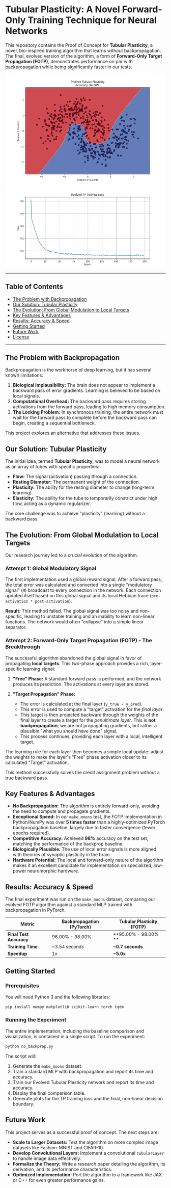 # Tubular Plasticity: A Novel Forward-Only Training Technique for Neural Networks

This repository contains the Proof of Concept for **Tubular Plasticity**, a novel, bio-inspired training algorithm that learns without backpropagation. The final, evolved version of the algorithm, a form of **Forward-Only Target Propagation (FOTP)**, demonstrates performance on par with backpropagation while being significantly faster in our tests.

![Evolved TP Decision Boundary](Figure_2.png)
![Training loss](Figure_1.png)

---

## Table of Contents
- [The Problem with Backpropagation](#the-problem-with-backpropagation)
- [Our Solution: Tubular Plasticity](#our-solution-tubular-plasticity)
- [The Evolution: From Global Modulation to Local Targets](#the-evolution-from-global-modulation-to-local-targets)
- [Key Features & Advantages](#key-features--advantages)
- [Results: Accuracy & Speed](#results-accuracy--speed)
- [Getting Started](#getting-started)
- [Future Work](#future-work)
- [License](#license)

---

## The Problem with Backpropagation

Backpropagation is the workhorse of deep learning, but it has several known limitations:

1.  **Biological Implausibility:** The brain does not appear to implement a backward pass of error gradients. Learning is believed to be based on local signals.
2.  **Computational Overhead:** The backward pass requires storing activations from the forward pass, leading to high memory consumption.
3.  **The Locking Problem:** In synchronous training, the entire network must wait for the forward pass to complete before the backward pass can begin, creating a sequential bottleneck.

This project explores an alternative that addresses these issues.

## Our Solution: Tubular Plasticity

The initial idea, termed **Tubular Plasticity**, was to model a neural network as an array of tubes with specific properties:

-   **Flow:** The signal (activation) passing through a connection.
-   **Resting Diameter:** The permanent weight of the connection.
-   **Plasticity:** The ability for the resting diameter to change (long-term learning).
-   **Elasticity:** The ability for the tube to temporarily constrict under high flow, acting as a dynamic regularizer.

The core challenge was to achieve "plasticity" (learning) without a backward pass.

## The Evolution: From Global Modulation to Local Targets

Our research journey led to a crucial evolution of the algorithm.

### Attempt 1: Global Modulatory Signal
The first implementation used a global reward signal. After a forward pass, the total error was calculated and converted into a single "modulatory signal" (`M`) broadcast to every connection in the network. Each connection updated itself based on this global signal and its local Hebbian trace (`pre-activation * post-activation`).

**Result:** This method failed. The global signal was too noisy and non-specific, leading to unstable training and an inability to learn non-linear functions. The network would often "collapse" into a simple linear separator.

### Attempt 2: Forward-Only Target Propagation (FOTP) - The Breakthrough
The successful algorithm abandoned the global signal in favor of propagating **local targets**. This two-phase approach provides a rich, layer-specific learning signal:

1.  **"Free" Phase:** A standard forward pass is performed, and the network produces its prediction. The activations at every layer are stored.

2.  **"Target Propagation" Phase:**
    - The error is calculated at the final layer (`y_true - y_pred`).
    - This error is used to compute a "target" activation for the *final layer*.
    - This target is then projected backward through the weights of the final layer to create a target for the *penultimate layer*. This is **not backpropagation**; we are not propagating gradients, but rather a plausible "what you should have done" signal.
    - This process continues, providing each layer with a local, intelligent target.

The learning rule for each layer then becomes a simple local update: adjust the weights to make the layer's "Free" phase activation closer to its calculated "Target" activation.

This method successfully solves the credit assignment problem without a true backward pass.

## Key Features & Advantages

-   **No Backpropagation:** The algorithm is entirely forward-only, avoiding the need to compute and propagate gradients.
-   **Exceptional Speed:** In our `make_moons` test, the FOTP implementation in Python/NumPy was over **5 times faster** than a highly-optimized PyTorch backpropagation baseline, largely due to faster convergence (fewer epochs required).
-   **Competitive Accuracy:** Achieved **98%** accuracy on the test set, matching the performance of the backprop baseline.
-   **Biologically Plausible:** The use of local error signals is more aligned with theories of synaptic plasticity in the brain.
-   **Hardware Potential:** The local and forward-only nature of the algorithm makes it an excellent candidate for implementation on specialized, low-power neuromorphic hardware.

## Results: Accuracy & Speed

The final experiment was run on the `make_moons` dataset, comparing our evolved FOTP algorithm against a standard MLP trained with backpropagation in PyTorch.

| Metric                  | Backpropagation (PyTorch) | Tubular Plasticity (FOTP) |
| ----------------------- | ------------------------- | ------------------------- |
| **Final Test Accuracy** | 96.00% - 98.00%           | **95.00% - 98.00%  **                |
| **Training Time**       | ~3.54 seconds             | **~0.7 seconds**         |
| **Speedup**             | 1x                        | **~5.0x**                 |

## Getting Started

### Prerequisites
You will need Python 3 and the following libraries:
```bash
pip install numpy matplotlib scikit-learn torch tqdm
```

### Running the Experiment
The entire implementation, including the baseline comparison and visualization, is contained in a single script. To run the experiment:
```bash
python no_backprop.py
```
The script will:
1.  Generate the `make_moons` dataset.
2.  Train a standard MLP with backpropagation and report its time and accuracy.
3.  Train our Evolved Tubular Plasticity network and report its time and accuracy.
4.  Display the final comparison table.
5.  Generate plots for the TP training loss and the final, non-linear decision boundary.

## Future Work

This project serves as a successful proof of concept. The next steps are:
-   **Scale to Larger Datasets:** Test the algorithm on more complex image datasets like Fashion-MNIST and CIFAR-10.
-   **Develop Convolutional Layers:** Implement a convolutional `TubularLayer` to handle image data effectively.
-   **Formalize the Theory:** Write a research paper detailing the algorithm, its derivation, and its performance characteristics.
-   **Optimized Implementation:** Port the algorithm to a framework like JAX or C++ for even greater performance gains.
